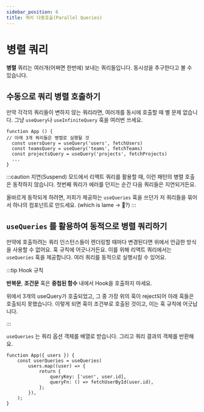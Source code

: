 ```yaml
---
sidebar_position: 6
title: 쿼리 다중호출(Parallel Queries)
---
```


# 병렬 쿼리

**병렬** 쿼리는 여러개(어쩌면 한번에) 보내는 쿼리들입니다. 동시성을 추구한다고 볼 수 있습니다.

## 수동으로 쿼리 병렬 호출하기

만약 각각의 쿼리들이 변하지 않는 쿼리라면, 여러개를 동시에 호출할 때 별 문제 없습니다. 그냥 `useQuery`나 `useInfiniteQuery` 훅을 여러번 쓰세요.

```tsx
function App () {
// 아래 3개 쿼리들은 병렬로 실행될 것
  const usersQuery = useQuery('users', fetchUsers)
  const teamsQuery = useQuery('teams', fetchTeams)
  const projectsQuery = useQuery('projects', fetchProjects)
  ...
}
```

:::caution
지연(Suspend) 모드에서 리액트 쿼리를 활용할 때, 이런 패턴의 병렬 호출은 동작하지 않습니다. 첫번째 쿼리가 에러를 던지는 순간 다음 쿼리들은 지연되거든요.

올바르게 동작되게 하려면, 저희가 제공하는 `useQueries` 훅을 쓰던가 저 쿼리들을 묶어서 하나의 컴포넌트로 만드세요. (which is lame → 🤔?)
:::

## **`useQueries` 를 활용하여 동적으로 병렬 쿼리하기**

만약에 호출하려는 쿼리 인스턴스들이 렌더링할 때마다 변경된다면 위에서 언급한 방식을 사용할 수 없어요. 훅 규칙에 어긋나거든요. 이를 위해 리액트 쿼리에서는 `useQueries` 훅을 제공합니다. 여러 쿼리를 동적으로 실행시킬 수 있어요.

:::tip Hook 규칙

**반복문**, **조건문** 혹은 **중첩된 함수** 내에서 Hook을 호출하지 마세요.

위에서 3개의 useQuery가 호출되었고, 그 중 가장 위의 훅이 reject되어 아래 훅들은 호출되지 못했습니다.
이렇게 되면 훅이 조건부로 호출된 것이고, 이는 훅 규칙에 어긋납니다.

:::

`useQueries` 는 쿼리 옵션 객체를 배열로 받습니다. 그리고 쿼리 결과의 객체를 반환해요.

```tsx
function App({ users }) {
    const userQueries = useQueries(
        users.map((user) => {
            return {
                queryKey: ['user', user.id],
                queryFn: () => fetchUserById(user.id),
            };
        }),
    );
}
```
